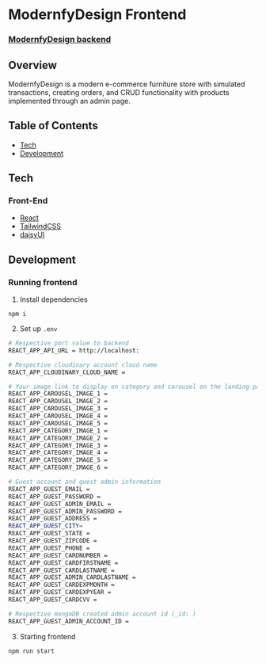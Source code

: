 # ModernfyDesign Frontend

### [ModernfyDesign backend](https://github.com/BvChung/MordernfyDesign-backend)

## Overview

ModernfyDesign is a modern e-commerce furniture store with simulated transactions, creating orders, and CRUD functionality with products implemented through an admin page.

## Table of Contents

- [Tech](#tech)<br/>
- [Development](#development)<br/>

## Tech

### Front-End

- [React](https://reactjs.org/)
- [TailwindCSS](https://tailwindcss.com/)
- [daisyUI](https://daisyui.com/)

## Development

### Running frontend

1. Install dependencies

```
npm i
```

2. Set up `.env`

```bash
# Respective port value to backend
REACT_APP_API_URL = http://localhost:

# Respective cloudinary account cloud name
REACT_APP_CLOUDINARY_CLOUD_NAME =

# Your image link to display on category and carousel on the landing page
REACT_APP_CAROUSEL_IMAGE_1 =
REACT_APP_CAROUSEL_IMAGE_2 =
REACT_APP_CAROUSEL_IMAGE_3 =
REACT_APP_CAROUSEL_IMAGE_4 =
REACT_APP_CAROUSEL_IMAGE_5 =
REACT_APP_CATEGORY_IMAGE_1 =
REACT_APP_CATEGORY_IMAGE_2 =
REACT_APP_CATEGORY_IMAGE_3 =
REACT_APP_CATEGORY_IMAGE_4 =
REACT_APP_CATEGORY_IMAGE_5 =
REACT_APP_CATEGORY_IMAGE_6 =

# Guest account and guest admin information
REACT_APP_GUEST_EMAIL =
REACT_APP_GUEST_PASSWORD =
REACT_APP_GUEST_ADMIN_EMAIL =
REACT_APP_GUEST_ADMIN_PASSWORD =
REACT_APP_GUEST_ADDRESS =
REACT_APP_GUEST_CITY=
REACT_APP_GUEST_STATE =
REACT_APP_GUEST_ZIPCODE =
REACT_APP_GUEST_PHONE =
REACT_APP_GUEST_CARDNUMBER =
REACT_APP_GUEST_CARDFIRSTNAME =
REACT_APP_GUEST_CARDLASTNAME =
REACT_APP_GUEST_ADMIN_CARDLASTNAME =
REACT_APP_GUEST_CARDEXPMONTH =
REACT_APP_GUEST_CARDEXPYEAR =
REACT_APP_GUEST_CARDCVV =

# Respective mongoDB created admin account id (_id: )
REACT_APP_GUEST_ADMIN_ACCOUNT_ID =
```

3. Starting frontend

```
npm run start
```
